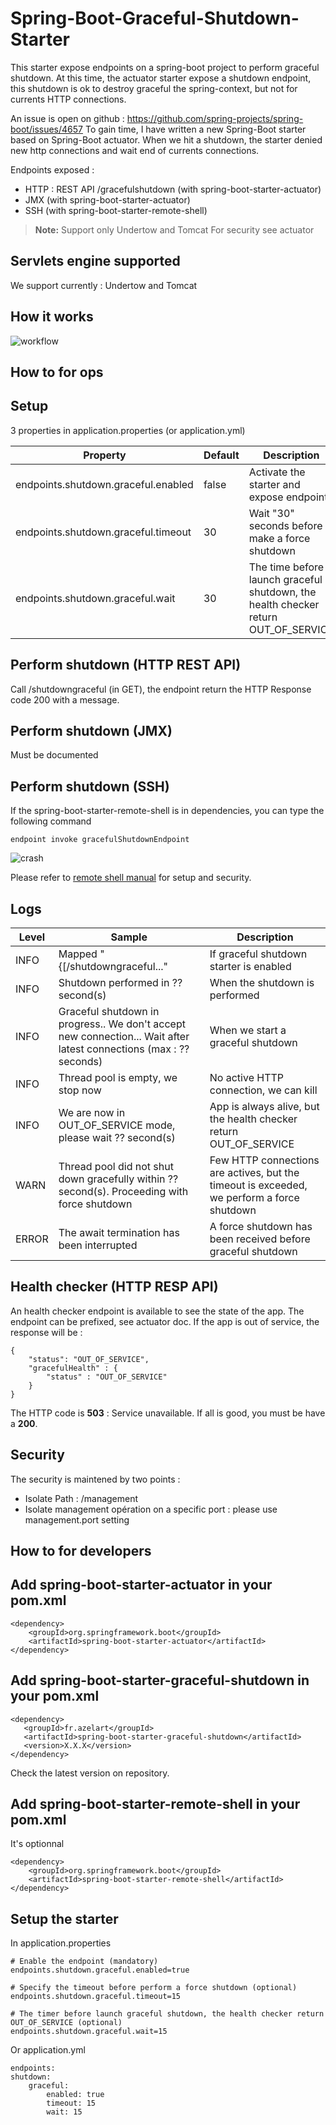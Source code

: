 Spring-Boot-Graceful-Shutdown-Starter
===================


This starter expose endpoints on a spring-boot project to perform graceful shutdown.
At this time, the actuator starter expose a shutdown endpoint, this shutdown is ok to destroy graceful the spring-context, but not for currents HTTP connections.

An issue is open on github : https://github.com/spring-projects/spring-boot/issues/4657
To gain time, I have written a new Spring-Boot starter based on Spring-Boot actuator. When we hit a shutdown, the starter denied new http connections and wait end of currents connections.

Endpoints exposed :
- HTTP : REST API /gracefulshutdown (with spring-boot-starter-actuator)
- JMX (with spring-boot-starter-actuator)
- SSH (with spring-boot-starter-remote-shell)

> **Note:**
> Support only Undertow and Tomcat
> For security see actuator

Servlets engine supported
-------------
We support currently : Undertow and Tomcat

How it works
-------------

![workflow](https://raw.githubusercontent.com/corentin59/spring-boot-graceful-shutdown/master/docs/images/workflow.png)

How to for ops
-------------

Setup
-----
3 properties in application.properties (or application.yml)

| Property  | Default | Description |
| ------------- | ------------- | ------------- |
| endpoints.shutdown.graceful.enabled  | false  | Activate the starter and expose endpoints |
| endpoints.shutdown.graceful.timeout | 30 | Wait "30" seconds before make a force shutdown |
| endpoints.shutdown.graceful.wait| 30 | The time before launch graceful shutdown, the health checker return OUT_OF_SERVICE |

Perform shutdown (HTTP REST API)
-----
Call /shutdowngraceful (in GET), the endpoint return the HTTP Response code 200 with a message.

Perform shutdown (JMX)
-----
Must be documented

Perform shutdown (SSH)
-----
If the spring-boot-starter-remote-shell is in dependencies, you can type the following command

    endpoint invoke gracefulShutdownEndpoint

![crash](https://raw.githubusercontent.com/corentin59/spring-boot-graceful-shutdown/master/docs/images/ssh.png)

Please refer to [remote shell manual](http://docs.spring.io/spring-boot/docs/current/reference/html/production-ready-remote-shell.html) for setup and security.

Logs
-----
| Level | Sample | Description |
| ------------- | ------------- | ------------- |
| INFO | Mapped "{[/shutdowngraceful..." | 	If graceful shutdown starter is enabled |
| INFO | Shutdown performed in ?? second(s) | When the shutdown is performed |
| INFO | Graceful shutdown in progress.. We don't accept new connection... Wait after latest connections (max : ?? seconds) | When we start a graceful shutdown |
| INFO | Thread pool is empty, we stop now | No active HTTP connection, we can kill |
| INFO | We are now in OUT_OF_SERVICE mode, please wait ?? second(s) | App is always alive, but the health checker return OUT_OF_SERVICE |
| WARN | Thread pool did not shut down gracefully within ?? second(s). Proceeding with force shutdown | Few HTTP connections are actives, but the timeout is exceeded, we perform a force shutdown |
| ERROR | The await termination has been interrupted | A force shutdown has been received before graceful shutdown |

Health checker (HTTP RESP API)
-----
An health checker endpoint is available to see the state of the app. The endpoint can be prefixed, see actuator doc. If the app is out of service, the response will be :

    {
	    "status": "OUT_OF_SERVICE",
	    "gracefulHealth" : {
		    "status" : "OUT_OF_SERVICE"
		}
	}
The HTTP code is **503** : Service unavailable. If all is good, you must be have a **200**.

Security
-----
The security is maintened by two points :

 - Isolate Path : /management
 - Isolate management opération on a specific port : please use management.port setting

How to for developers
-------------

Add spring-boot-starter-actuator in your pom.xml
-----

    <dependency>
	    <groupId>org.springframework.boot</groupId>
	    <artifactId>spring-boot-starter-actuator</artifactId>
	</dependency>

Add spring-boot-starter-graceful-shutdown in your pom.xml
-----

    <dependency>
	   <groupId>fr.azelart</groupId>
	   <artifactId>spring-boot-starter-graceful-shutdown</artifactId>
	   <version>X.X.X</version>
	</dependency>
Check the latest version on repository.

Add spring-boot-starter-remote-shell in your pom.xml
-----
It's optionnal

    <dependency>
	    <groupId>org.springframework.boot</groupId>
	    <artifactId>spring-boot-starter-remote-shell</artifactId>
	</dependency>

Setup the starter
-----
In application.properties

    # Enable the endpoint (mandatory)
	endpoints.shutdown.graceful.enabled=true
 
	# Specify the timeout before perform a force shutdown (optional)
	endpoints.shutdown.graceful.timeout=15
  
	# The timer before launch graceful shutdown, the health checker return OUT_OF_SERVICE (optional)
	endpoints.shutdown.graceful.wait=15

Or application.yml

    endpoints:
    shutdown:
        graceful:
            enabled: true
            timeout: 15
            wait: 15